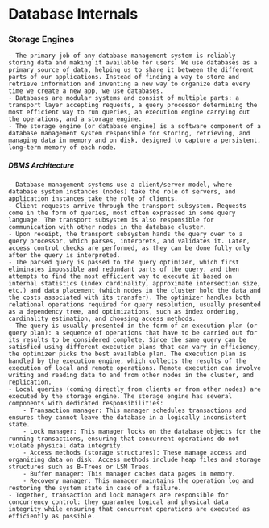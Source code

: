# Database Internals

### Storage Engines
    - The primary job of any database management system is reliably storing data and making it available for users. We use databases as a primary source of data, helping us to share it between the different parts of our applications. Instead of finding a way to store and retrieve information and inventing a new way to organize data every time we create a new app, we use databases.
    - Databases are modular systems and consist of multiple parts: a transport layer accepting requests, a query processor determining the most efficient way to run queries, an execution engine carrying out the operations, and a storage engine.
    - The storage engine (or database engine) is a software component of a database management system responsible for storing, retrieving, and managing data in memory and on disk, designed to capture a persistent, long-term memory of each node.
    
##### DBMS Architecture
    - Database management systems use a client/server model, where database system instances (nodes) take the role of servers, and application instances take the role of clients.
    - Client requests arrive through the transport subsystem. Requests come in the form of queries, most often expressed in some query language. The transport subsystem is also responsible for communication with other nodes in the database cluster.
    - Upon receipt, the transport subsystem hands the query over to a query processor, which parses, interprets, and validates it. Later, access control checks are performed, as they can be done fully only after the query is interpreted.
    - The parsed query is passed to the query optimizer, which first eliminates impossible and redundant parts of the query, and then attempts to find the most efficient way to execute it based on internal statistics (index cardinality, approximate intersection size, etc.) and data placement (which nodes in the cluster hold the data and the costs associated with its transfer). The optimizer handles both relational operations required for query resolution, usually presented as a dependency tree, and optimizations, such as index ordering, cardinality estimation, and choosing access methods. 
    - The query is usually presented in the form of an execution plan (or query plan): a sequence of operations that have to be carried out for its results to be considered complete. Since the same query can be satisfied using different execution plans that can vary in efficiency, the optimizer picks the best available plan. The execution plan is handled by the execution engine, which collects the results of the execution of local and remote operations. Remote execution can involve writing and reading data to and from other nodes in the cluster, and replication.
    - Local queries (coming directly from clients or from other nodes) are executed by the storage engine. The storage engine has several components with dedicated responsibilities:
        - Transaction manager: This manager schedules transactions and ensures they cannot leave the database in a logically inconsistent state.
        - Lock manager: This manager locks on the database objects for the running transactions, ensuring that concurrent operations do not violate physical data integrity.
        - Access methods (storage structures): These manage access and organizing data on disk. Access methods include heap files and storage structures such as B-Trees or LSM Trees.
        - Buffer manager: This manager caches data pages in memory.
        - Recovery manager: This manager maintains the operation log and restoring the system state in case of a failure.
    - Together, transaction and lock managers are responsible for concurrency control: they guarantee logical and physical data integrity while ensuring that concurrent operations are executed as efficiently as possible.